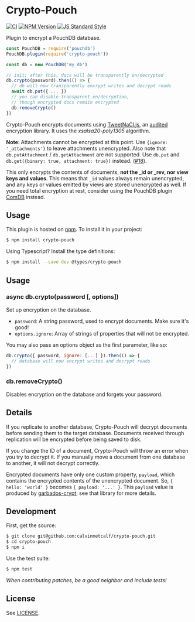 # Crypto-Pouch

[![CI](https://github.com/calvinmetcalf/crypto-pouch/actions/workflows/ci.yaml/badge.svg)](https://github.com/calvinmetcalf/crypto-pouch/actions/workflows/ci.yaml)
[![NPM Version](https://img.shields.io/npm/v/crypto-pouch.svg?style=flat-square)](https://www.npmjs.com/package/crypto-pouch)
[![JS Standard Style](https://img.shields.io/badge/code%20style-standard-brightgreen.svg?style=flat-square)](https://github.com/feross/standard)

Plugin to encrypt a PouchDB database.

```js
const PouchDB = require('pouchdb')
PouchDB.plugin(require('crypto-pouch'))

const db = new PouchDB('my_db')

// init; after this, docs will be transparently en/decrypted
db.crypto(password).then(() => {
  // db will now transparently encrypt writes and decrypt reads
  await db.put({ ... })
  // you can disable transparent en/decryption,
  // though encrypted docs remain encrypted
  db.removeCrypto()
})
```

Crypto-Pouch encrypts documents using [TweetNaCl.js](https://github.com/dchest/tweetnacl-js), an [audited](https://cure53.de/tweetnacl.pdf) encryption library. It uses the *xsalsa20-poly1305* algorithm.

**Note**: Attachments cannot be encrypted at this point. Use `{ignore: '_attachments'}` to leave attachments unencrypted. Also note that `db.putAttachment` / `db.getAttachment` are not supported. Use `db.put` and `db.get({binary: true, attachment: true})` instead. ([#18](https://github.com/calvinmetcalf/crypto-pouch/issues/13)).

This only encrypts the contents of documents, **not the \_id or \_rev, nor view keys and values**. This means that `_id` values always remain unencrypted, and any keys or values emitted by views are stored unencrypted as well. If you need total encryption at rest, consider using the PouchDB plugin [ComDB](https://github.com/garbados/comdb) instead.

## Usage

This plugin is hosted on [npm](http://npmjs.com/). To install it in your project:

```bash
$ npm install crypto-pouch
```
Using Typescript? Install the type definitions:

```bash
$ npm install --save-dev @types/crypto-pouch
```

## Usage

### async db.crypto(password [, options])

Set up encryption on the database.

- `password`: A string password, used to encrypt documents. Make sure it's good!
- `options.ignore`: Array of strings of properties that will not be encrypted.

You may also pass an options object as the first parameter, like so:

```javascript
db.crypto({ password, ignore: [...] }).then(() => {
  // database will now encrypt writes and decrypt reads
})
```

### db.removeCrypto()

Disables encryption on the database and forgets your password.

## Details

If you replicate to another database, Crypto-Pouch will decrypt documents before
sending them to the target database. Documents received through replication will
be encrypted before being saved to disk.

If you change the ID of a document, Crypto-Pouch will throw an error when you try
to decrypt it. If you manually move a document from one database to another,
it will not decrypt correctly.

Encrypted documents have only one custom property, `payload`, which contains the
encrypted contents of the unencrypted document. So, `{ hello: 'world' }` becomes
`{ payload: '...' }`. This `payload` value is produced by [garbados-crypt](https://github.com/garbados/crypt#garbados-crypt); see that library for more details.

## Development

First, get the source:

```bash
$ git clone git@github.com:calvinmetcalf/crypto-pouch.git
$ cd crypto-pouch
$ npm i
```

Use the test suite:

```bash
$ npm test
```

*When contributing patches, be a good neighbor and include tests!*

## License

See [LICENSE](./LICENSE).
